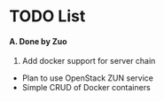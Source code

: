 # TODO List #

#### A. Done by Zuo ####

1. Add docker support for server chain

  - Plan to use OpenStack ZUN service
  - Simple CRUD of Docker containers
